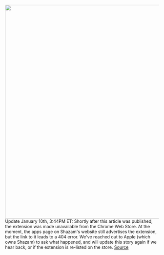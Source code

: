 <img src='https://cdn.vox-cdn.com/thumbor/XnwW8aKNDG1kh5NssOyp1ov59yA=/0x0:640x400/1200x800/filters:focal(269x149:371x251)/cdn.vox-cdn.com/uploads/chorus_image/image/70370902/unnamed.0.jpg' width='700px' /><br/>
Update January 10th, 3:44PM ET: Shortly after this article was published, the extension was made unavailable from the Chrome Web Store. At the moment, the apps page on Shazam's website still advertises the extension, but the link to it leads to a 404 error. We've reached out to Apple (which owns Shazam) to ask what happened, and will update this story again if we hear back, or if the extension is re-listed on the store.
<a href='https://www.theverge.com/22876655/shazam-music-identification-chrome-extension-youtube-wikipedia'> Source <a/>